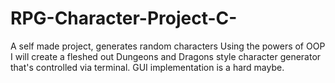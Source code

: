 # RPG-Character-Project-C-
A self made project, generates random characters
Using the powers of OOP I will create a fleshed out Dungeons and Dragons style character generator that's controlled via terminal.
GUI implementation is a hard maybe.
